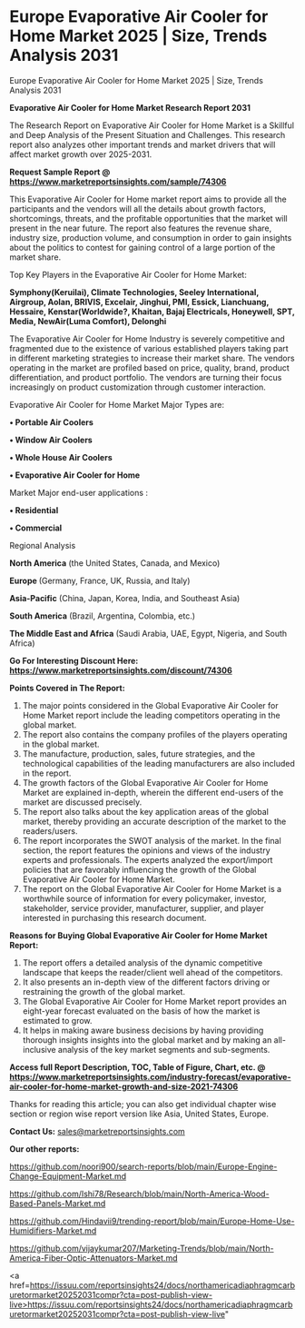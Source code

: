 # Europe Evaporative Air Cooler for Home Market 2025 | Size, Trends Analysis 2031
Europe Evaporative Air Cooler for Home Market 2025 | Size, Trends Analysis 2031

<strong>Evaporative Air Cooler for Home Market Research Report 2031</strong>

The Research Report on Evaporative Air Cooler for Home Market is a Skillful and Deep Analysis of the Present Situation and Challenges. This research report also analyzes other important trends and market drivers that will affect market growth over 2025-2031.

<strong>Request Sample Report @ <a href=https://www.marketreportsinsights.com/sample/74306>https://www.marketreportsinsights.com/sample/74306</a></strong>

This Evaporative Air Cooler for Home market report aims to provide all the participants and the vendors will all the details about growth factors, shortcomings, threats, and the profitable opportunities that the market will present in the near future. The report also features the revenue share, industry size, production volume, and consumption in order to gain insights about the politics to contest for gaining control of a large portion of the market share.

Top Key Players in the Evaporative Air Cooler for Home Market:

<strong>Symphony(Keruilai), Climate Technologies, Seeley International, Airgroup, Aolan, BRIVIS, Excelair, Jinghui, PMI, Essick, Lianchuang, Hessaire, Kenstar(Worldwide?, Khaitan, Bajaj Electricals, Honeywell, SPT, Media, NewAir(Luma Comfort), Delonghi</strong>

The Evaporative Air Cooler for Home Industry is severely competitive and fragmented due to the existence of various established players taking part in different marketing strategies to increase their market share. The vendors operating in the market are profiled based on price, quality, brand, product differentiation, and product portfolio. The vendors are turning their focus increasingly on product customization through customer interaction.

Evaporative Air Cooler for Home Market Major Types are:

<strong>• Portable Air Coolers

• Window Air Coolers

• Whole House Air Coolers

• Evaporative Air Cooler for Home</strong>

Market Major end-user applications :

<strong>• Residential

• Commercial</strong>

Regional Analysis

</u><strong><b>North America</b></strong> (the United States, Canada, and Mexico)

<strong><b>Europe </b></strong>(Germany, France, UK, Russia, and Italy)

<strong><b>Asia-Pacific</b></strong> (China, Japan, Korea, India, and Southeast Asia)

<strong><b>South America</b></strong> (Brazil, Argentina, Colombia, etc.)

<strong><b>The Middle East and Africa</b></strong> (Saudi Arabia, UAE, Egypt, Nigeria, and South Africa)

<strong>Go For Interesting Discount Here: <a href=https://www.marketreportsinsights.com/discount/74306>https://www.marketreportsinsights.com/discount/74306</a></strong>

<strong>Points Covered in The Report:</strong>
<ol>
  <li>The major points considered in the Global Evaporative Air Cooler for Home Market report include the leading competitors operating in the global market.</li>
  <li>The report also contains the company profiles of the players operating in the global market.</li>
  <li>The manufacture, production, sales, future strategies, and the technological capabilities of the leading manufacturers are also included in the report.</li>
  <li>The growth factors of the Global Evaporative Air Cooler for Home Market are explained in-depth, wherein the different end-users of the market are discussed precisely.</li>
  <li>The report also talks about the key application areas of the global market, thereby providing an accurate description of the market to the readers/users.</li>
  <li>The report incorporates the SWOT analysis of the market. In the final section, the report features the opinions and views of the industry experts and professionals. The experts analyzed the export/import policies that are favorably influencing the growth of the Global Evaporative Air Cooler for Home Market.</li>
  <li>The report on the Global Evaporative Air Cooler for Home Market is a worthwhile source of information for every policymaker, investor, stakeholder, service provider, manufacturer, supplier, and player interested in purchasing this research document.</li>
</ol>
<strong>Reasons for Buying Global Evaporative Air Cooler for Home Market Report:</strong>

<ol>
  <li>The report offers a detailed analysis of the dynamic competitive landscape that keeps the reader/client well ahead of the competitors.</li>
  <li>It also presents an in-depth view of the different factors driving or restraining the growth of the global market.</li>
  <li>The Global Evaporative Air Cooler for Home Market report provides an eight-year forecast evaluated on the basis of how the market is estimated to grow.</li>
  <li>It helps in making aware business decisions by having providing thorough insights insights into the global market and by making an all-inclusive analysis of the key market segments and sub-segments.</li>
</ol>
<strong>Access full Report Description, TOC, Table of Figure, Chart, etc. @ <a href=https://www.marketreportsinsights.com/industry-forecast/evaporative-air-cooler-for-home-market-growth-and-size-2021-74306>https://www.marketreportsinsights.com/industry-forecast/evaporative-air-cooler-for-home-market-growth-and-size-2021-74306</a></strong>


Thanks for reading this article; you can also get individual chapter wise section or region wise report version like Asia, United States, Europe.

<strong>Contact Us:</strong>
sales@marketreportsinsights.com

<strong>Our other reports:</strong>

<a href=https://github.com/noori900/search-reports/blob/main/Europe-Engine-Change-Equipment-Market.md>https://github.com/noori900/search-reports/blob/main/Europe-Engine-Change-Equipment-Market.md</a>

<a href=https://github.com/Ishi78/Research/blob/main/North-America-Wood-Based-Panels-Market.md>https://github.com/Ishi78/Research/blob/main/North-America-Wood-Based-Panels-Market.md</a>

<a href=https://github.com/Hindavii9/trending-report/blob/main/Europe-Home-Use-Humidifiers-Market.md>https://github.com/Hindavii9/trending-report/blob/main/Europe-Home-Use-Humidifiers-Market.md</a>

<a href=https://github.com/vijaykumar207/Marketing-Trends/blob/main/North-America-Fiber-Optic-Attenuators-Market.md>https://github.com/vijaykumar207/Marketing-Trends/blob/main/North-America-Fiber-Optic-Attenuators-Market.md</a>

<a href=https://issuu.com/reportsinsights24/docs/northamericadiaphragmcarburetormarket20252031compr?cta=post-publish-view-live>https://issuu.com/reportsinsights24/docs/northamericadiaphragmcarburetormarket20252031compr?cta=post-publish-view-live</a>"
